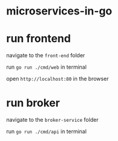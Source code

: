 # microservices-in-go

# run frontend

navigate to the `front-end` folder

run `go run ./cmd/web` in terminal

open `http://localhost:80` in the browser

# run broker

navigate to the `broker-service` folder

run `go run ./cmd/api` in terminal
